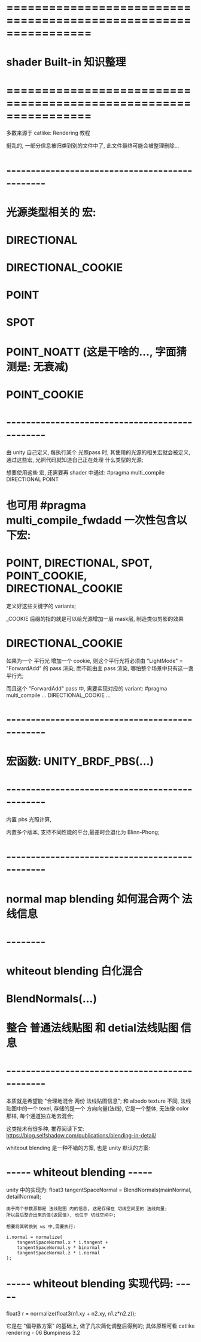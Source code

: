 # ================================================================ #
#            shader Built-in 知识整理
# ================================================================ #
多数来源于 catlike: Rendering 教程

挺乱的, 一部分信息被归类到别的文件中了, 此文件最终可能会被整理删除...



# ---------------------------------------------- #
#   光源类型相关的 宏:
#   DIRECTIONAL
#   DIRECTIONAL_COOKIE
#   POINT
#   SPOT
#   POINT_NOATT (这是干啥的..., 字面猜测是: 无衰减)
#   POINT_COOKIE
# ---------------------------------------------- #
由 unity 自己定义, 每执行某个 光照pass 时, 其使用的光源的相关宏就会被定义,
通过这些宏, 光照代码就知道自己正在处理 什么类型的光源;

想要使用这些 宏, 还需要再 shader 中通过:
    #pragma multi_compile DIRECTIONAL POINT

# 也可用 #pragma multi_compile_fwdadd 一次性包含以下宏:
#    POINT, DIRECTIONAL, SPOT, POINT_COOKIE, DIRECTIONAL_COOKIE

定义好这些关键字的 variants;

_COOKIE 后缀的指的就是可以给光源增加一层 mask层, 制造类似剪影的效果


# DIRECTIONAL_COOKIE
如果为一个 平行光 增加一个 cookie, 则这个平行光将必须由 
"LightMode" = "ForwardAdd" 的 pass 渲染, 而不能由主 pass 渲染,
哪怕整个场景中只有这一盏 平行光; 

而且这个 "ForwardAdd" pass 中, 需要实现对应的 variant:
    #pragma multi_compile ... DIRECTIONAL_COOKIE ...




# ---------------------------------------------- #
#     宏函数: UNITY_BRDF_PBS(...) 
# ---------------------------------------------- #
内置 pbs 光照计算, 

内置多个版本, 支持不同性能的平台,最差时会退化为 Blinn-Phong;





# ---------------------------------------------- #
#   normal map blending 如何混合两个 法线信息
#   --------
#   whiteout blending   白化混合
#   BlendNormals(...)
#   整合 普通法线贴图 和 detial法线贴图 信息
# ---------------------------------------------- #

本质就是希望能 "合理地混合 两份 法线贴图信息";
和 albedo texture 不同, 法线贴图中的一个 texel, 存储的是一个 方向向量(法线), 
它是一个整体, 无法像 color 那样, 每个通道独立地去混合;

这类技术有很多种, 推荐阅读下文:
    https://blog.selfshadow.com/publications/blending-in-detail/

whiteout blending 是一种不错的方案, 也是 unity 默认的方案:

# ----- whiteout blending ----- #
unity 中的实现为:
float3 tangentSpaceNormal = BlendNormals(mainNormal, detailNormal);

    由于两个参数源都是 法线贴图 内的信息, 这是存储在 切线空间里的 法线向量;
    所以最后整合出来的值(返回值), 也位于 切线空间中;

    想要将其转换到 ws 中,需要执行:

    i.normal = normalize(
		tangentSpaceNormal.x * i.tangent +
		tangentSpaceNormal.y * binormal +
		tangentSpaceNormal.z * i.normal
	);

# ----- whiteout blending 实现代码: ----- #
float3 r = normalize(float3(n1.xy + n2.xy, n1.z*n2.z));

它是在 "偏导数方案" 的基础上, 做了几次简化调整后得到的;
具体原理可看 catlike rendering - 06 Bumpiness 3.2



















